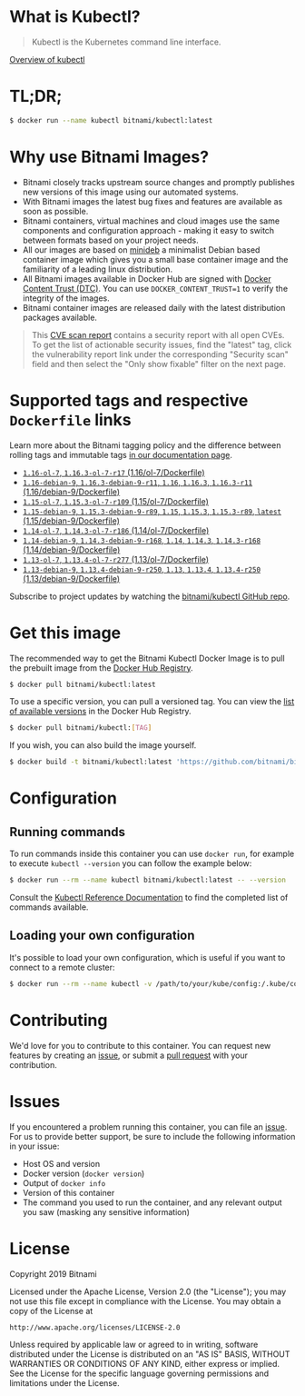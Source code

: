 
# What is Kubectl?

> Kubectl is the Kubernetes command line interface.

[Overview of kubectl](https://kubernetes.io/docs/reference/kubectl/overview/)

# TL;DR;

```bash
$ docker run --name kubectl bitnami/kubectl:latest
```

# Why use Bitnami Images?

* Bitnami closely tracks upstream source changes and promptly publishes new versions of this image using our automated systems.
* With Bitnami images the latest bug fixes and features are available as soon as possible.
* Bitnami containers, virtual machines and cloud images use the same components and configuration approach - making it easy to switch between formats based on your project needs.
* All our images are based on [minideb](https://github.com/bitnami/minideb) a minimalist Debian based container image which gives you a small base container image and the familiarity of a leading linux distribution.
* All Bitnami images available in Docker Hub are signed with [Docker Content Trust (DTC)](https://docs.docker.com/engine/security/trust/content_trust/). You can use `DOCKER_CONTENT_TRUST=1` to verify the integrity of the images.
* Bitnami container images are released daily with the latest distribution packages available.


> This [CVE scan report](https://quay.io/repository/bitnami/kubectl?tab=tags) contains a security report with all open CVEs. To get the list of actionable security issues, find the "latest" tag, click the vulnerability report link under the corresponding "Security scan" field and then select the "Only show fixable" filter on the next page.

# Supported tags and respective `Dockerfile` links

Learn more about the Bitnami tagging policy and the difference between rolling tags and immutable tags [in our documentation page](https://docs.bitnami.com/containers/how-to/understand-rolling-tags-containers/).


* [`1.16-ol-7`, `1.16.3-ol-7-r17` (1.16/ol-7/Dockerfile)](https://github.com/bitnami/bitnami-docker-kubectl/blob/1.16.3-ol-7-r17/1.16/ol-7/Dockerfile)
* [`1.16-debian-9`, `1.16.3-debian-9-r11`, `1.16`, `1.16.3`, `1.16.3-r11` (1.16/debian-9/Dockerfile)](https://github.com/bitnami/bitnami-docker-kubectl/blob/1.16.3-debian-9-r11/1.16/debian-9/Dockerfile)
* [`1.15-ol-7`, `1.15.3-ol-7-r109` (1.15/ol-7/Dockerfile)](https://github.com/bitnami/bitnami-docker-kubectl/blob/1.15.3-ol-7-r109/1.15/ol-7/Dockerfile)
* [`1.15-debian-9`, `1.15.3-debian-9-r89`, `1.15`, `1.15.3`, `1.15.3-r89`, `latest` (1.15/debian-9/Dockerfile)](https://github.com/bitnami/bitnami-docker-kubectl/blob/1.15.3-debian-9-r89/1.15/debian-9/Dockerfile)
* [`1.14-ol-7`, `1.14.3-ol-7-r186` (1.14/ol-7/Dockerfile)](https://github.com/bitnami/bitnami-docker-kubectl/blob/1.14.3-ol-7-r186/1.14/ol-7/Dockerfile)
* [`1.14-debian-9`, `1.14.3-debian-9-r168`, `1.14`, `1.14.3`, `1.14.3-r168` (1.14/debian-9/Dockerfile)](https://github.com/bitnami/bitnami-docker-kubectl/blob/1.14.3-debian-9-r168/1.14/debian-9/Dockerfile)
* [`1.13-ol-7`, `1.13.4-ol-7-r277` (1.13/ol-7/Dockerfile)](https://github.com/bitnami/bitnami-docker-kubectl/blob/1.13.4-ol-7-r277/1.13/ol-7/Dockerfile)
* [`1.13-debian-9`, `1.13.4-debian-9-r250`, `1.13`, `1.13.4`, `1.13.4-r250` (1.13/debian-9/Dockerfile)](https://github.com/bitnami/bitnami-docker-kubectl/blob/1.13.4-debian-9-r250/1.13/debian-9/Dockerfile)

Subscribe to project updates by watching the [bitnami/kubectl GitHub repo](https://github.com/bitnami/bitnami-docker-kubectl).

# Get this image

The recommended way to get the Bitnami Kubectl Docker Image is to pull the prebuilt image from the [Docker Hub Registry](https://hub.docker.com/r/bitnami/kubectl).

```bash
$ docker pull bitnami/kubectl:latest
```

To use a specific version, you can pull a versioned tag. You can view the [list of available versions](https://hub.docker.com/r/bitnami/kubectl/tags/) in the Docker Hub Registry.

```bash
$ docker pull bitnami/kubectl:[TAG]
```

If you wish, you can also build the image yourself.

```bash
$ docker build -t bitnami/kubectl:latest 'https://github.com/bitnami/bitnami-docker-kubectl.git#master:1.15/debian-9'
```

# Configuration

## Running commands

To run commands inside this container you can use `docker run`, for example to execute `kubectl --version` you can follow the example below:

```bash
$ docker run --rm --name kubectl bitnami/kubectl:latest -- --version
```

Consult the [Kubectl Reference Documentation](https://kubernetes.io/docs/reference/generated/kubectl/kubectl-commands) to find the completed list of commands available.

## Loading your own configuration

It's possible to load your own configuration, which is useful if you want to connect to a remote cluster:

```bash
$ docker run --rm --name kubectl -v /path/to/your/kube/config:/.kube/config bitnami/kubectl:latest
```

# Contributing

We'd love for you to contribute to this container. You can request new features by creating an [issue](https://github.com/bitnami/bitnami-docker-kubectl/issues), or submit a [pull request](https://github.com/bitnami/bitnami-docker-kubectl/pulls) with your contribution.

# Issues

If you encountered a problem running this container, you can file an [issue](https://github.com/bitnami/bitnami-docker-kubectl/issues). For us to provide better support, be sure to include the following information in your issue:

- Host OS and version
- Docker version (`docker version`)
- Output of `docker info`
- Version of this container
- The command you used to run the container, and any relevant output you saw (masking any sensitive information)

# License

Copyright 2019 Bitnami

Licensed under the Apache License, Version 2.0 (the "License");
you may not use this file except in compliance with the License.
You may obtain a copy of the License at

    http://www.apache.org/licenses/LICENSE-2.0

Unless required by applicable law or agreed to in writing, software
distributed under the License is distributed on an "AS IS" BASIS,
WITHOUT WARRANTIES OR CONDITIONS OF ANY KIND, either express or implied.
See the License for the specific language governing permissions and
limitations under the License.
